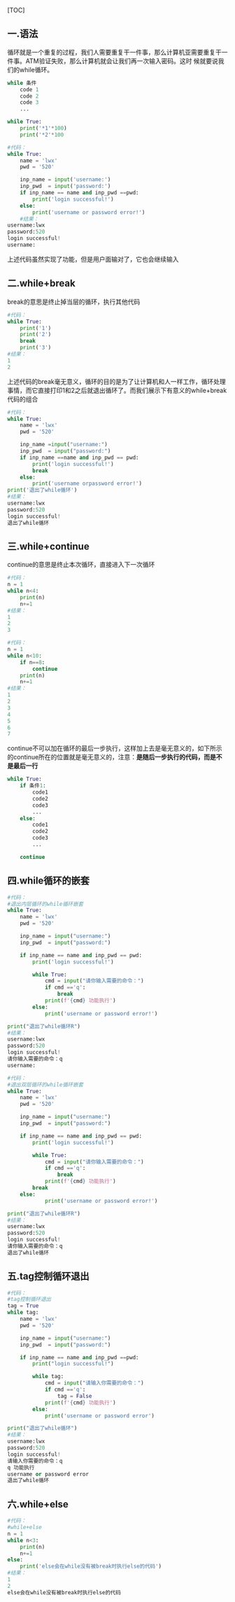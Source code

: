 [TOC]

## 一.语法

​	    循环就是一个重复的过程，我们人需要重复干一件事，那么计算机亚需要重复干一件事。ATM验证失败，那么计算机就会让我们再一次输入密码。这时 候就要说我们的while循环。

```python
while 条件
    code 1
    code 2
    code 3
    ...

while True:
    print('*1'*100)
    print('*2'*100
```

```python
#代码：
while True:
    name = 'lwx'
    pwd = '520'

    inp_name = input('username:')
    inp_pwd  = input('password:')
    if inp_name == name and inp_pwd ==pwd:
        print('login successful!')
    else:
        print('username or password error!')
    #结果：
username:lwx
password:520
login successful!
username:
```

上述代码虽然实现了功能，但是用户面输对了，它也会继续输入

## 二.while+break

break的意思是终止掉当层的循环，执行其他代码

```python
#代码：
while True:
    print('1')
    print('2')
    break
    print('3')
#结果：
1
2
```

​        上述代码的break毫无意义，循环的目的是为了让计算机和人一样工作，循环处理事情，而它直接打印1和2之后就退出循环了。而我们展示下有意义的while+break代码的组合

```python
#代码：
while True:
    name = 'lwx'
    pwd = '520'

    inp_name =input("username:")
    inp_pwd  = input("password:")
    if inp_name ==name and inp_pwd == pwd:
        print('login successful!')
        break
    else:
        print('username orpassword error!')
print('退出了while循环')
#结果：
username:lwx
password:520
login successful!
退出了while循环
```

## 三.while+continue

continue的意思是终止本次循环，直接进入下一次循环

```python
#代码：
n = 1
while n<4:
    print(n)
    n+=1
#结果：
1
2
3
```

```python
#代码：
n = 1
while n<10:
    if n==8:
        continue
    print(n)
    n+=1
#结果：
1
2
3
4
5
6
7
```

​		continue不可以加在循环的最后一步执行，这样加上去是毫无意义的，如下所示的continue所在的位置就是毫无意义的，注意：**是随后一步执行的代码，而是不是最后一行**

```python
while True:
    if 条件1:
        code1
        code2
        code3
        ...
    else:
        code1
        code2
        code3
        ...

    continue
```

## 四.while循环的嵌套

```python
#代码：
#退出内层循环的while循环嵌套
while True:
    name = 'lwx'
    pwd = '520'

    inp_name = input("username:")
    inp_pwd  = input("password:")

    if inp_name == name and inp_pwd == pwd:
        print('login successful!')

        while True:
            cmd = input("请你输入需要的命令：")
            if cmd =='q':
                break
            print(f'{cmd} 功能执行')
        else:
            print('username or password error!')

print("退出了while循环R")
#结果：
username:lwx
password:520
login successful!
请你输入需要的命令：q
username:
```

```python
#代码：
#退出双层循环的while循环嵌套
while True:
    name = 'lwx'
    pwd = '520'

    inp_name = input("username:")
    inp_pwd  = input("password:")

    if inp_name == name and inp_pwd == pwd:
        print('login successful!')

        while True:
            cmd = input("请你输入需要的命令：")
            if cmd =='q':
                break
            print(f'{cmd} 功能执行')
        break
    else:
            print('username or password error!')

print("退出了while循环R")
#结果：
username:lwx
password:520
login successful!
请你输入需要的命令：q
退出了while循环
```

## 五.tag控制循环退出

```python
#代码：
#tag控制循环退出
tag = True
while tag:
    name = 'lwx'
    pwd = '520'

    inp_name = input("username:")
    inp_pwd  = input("password:")

    if inp_name == name and inp_pwd ==pwd:
        print("login successful!")

        while tag:
            cmd = input("请输入你需要的命令：")
            if cmd =='q':
                tag = False
            print(f'{cmd} 功能执行')
        else:
            print('username or password error')

print("退出了while循环")
#结果：
username:lwx
password:520
login successful!
请输入你需要的命令：q
q 功能执行
username or password error
退出了while循环
```

## 六.while+else

```python
#代码：
#while+else
n = 1
while n<3:
    print(n)
    n+=1
else:
    print('else会在while没有被break时执行else的代码')
#结果：
1
2
else会在while没有被break时执行else的代码
```